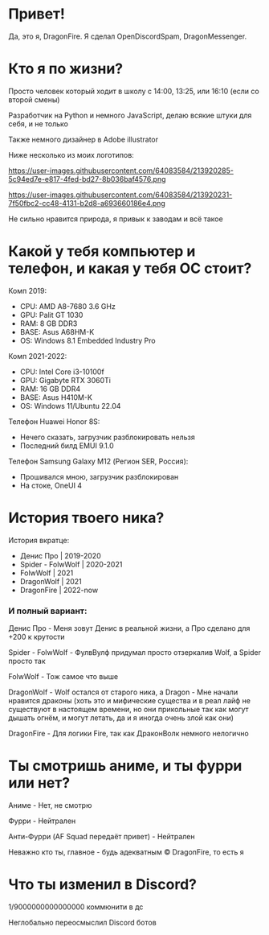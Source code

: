 # Привет!
Да, это я, DragonFire. Я сделал OpenDiscordSpam, DragonMessenger.

# Кто я по жизни?
Просто человек который ходит в школу с 14:00, 13:25, или 16:10 (если со второй смены)

Разработчик на Python и немного JavaScript, делаю всякие штуки для себя, и не только

Также немного дизайнер в Adobe illustrator

Ниже несколько из моих логотипов:

https://user-images.githubusercontent.com/64083584/213920285-5c94ed7e-e817-4fed-bd27-8b036baf4576.png

https://user-images.githubusercontent.com/64083584/213920231-7f50fbc2-cc48-4131-b2d8-a693660186e4.png

Не сильно нравится природа, я привык к заводам и всё такое

# Какой у тебя компьютер и телефон, и какая у тебя ОС стоит?
Комп 2019:
 - CPU: AMD A8-7680 3.6 GHz
 - GPU: Palit GT 1030
 - RAM: 8 GB DDR3
 - BASE: Asus A68HM-K
 - OS: Windows 8.1 Embedded Industry Pro

Комп 2021-2022:
 - CPU: Intel Core i3-10100f
 - GPU: Gigabyte RTX 3060Ti
 - RAM: 16 GB DDR4
 - BASE: Asus H410M-K
 - OS: Windows 11/Ubuntu 22.04

Телефон Huawei Honor 8S:
 - Нечего сказать, загрузчик разблокировать нельзя
 - Последний билд EMUI 9.1.0

Телефон Samsung Galaxy M12 (Регион SER, Россия):
 - Прошивался мною, загрузчик разблокирован
 - На стоке, OneUI 4

# История твоего ника?
История вкратце:
 - Денис Про | 2019-2020
 - Spider - FolwWolf | 2020-2021
 - FolwWolf | 2021
 - DragonWolf | 2021
 - DragonFire | 2022-now

### И полный вариант:

Денис Про - Меня зовут Денис в реальной жизни, а Про сделано для +200 к крутости

Spider - FolwWolf - ФулвВулф придумал просто отзеркалив Wolf, а Spider просто так

FolwWolf - Тож самое что выше

DragonWolf - Wolf остался от старого ника, а Dragon - Мне начали нравится драконы (хоть это и мифические существа и в реал лайф не существуют в настоящем времени, но они прикольные так как могут дышать огнём, и могут летать, да и я иногда очень злой как они)

DragonFire - Для логики Fire, так как ДраконВолк немного нелогично

# Ты смотришь аниме, и ты фурри или нет?
Аниме - Нет, не смотрю

Фурри - Нейтрален

Анти-Фурри (AF Squad передаёт привет) - Нейтрален

Неважно кто ты, главное - будь адекватным ©️ DragonFire, то есть я

# Что ты изменил в Discord?
1/9000000000000000 коммюнити в дс

Неглобально переосмыслил Discord ботов
